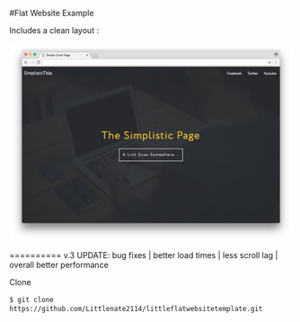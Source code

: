 #Flat Website Example

Includes a clean layout :

![Screenshot](https://github.com/Littlenate2114/littleflatwebsitetemplate/blob/master/screenshot.jpg)

==========
v.3 UPDATE: 
bug fixes |
better load times |
less scroll lag |
overall better performance

Clone
```
$ git clone https://github.com/Littlenate2114/littleflatwebsitetemplate.git
```
